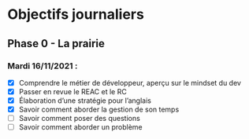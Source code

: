 # Objectifs journaliers

## Phase 0 - La prairie

### Mardi 16/11/2021 :


* [X] Comprendre le métier de développeur, aperçu sur le mindset du dev
* [X] Passer en revue le REAC et le RC
* [X] Élaboration d’une stratégie pour l’anglais
* [X] Savoir comment aborder la gestion de son temps
* [ ] Savoir comment poser des questions
* [ ] Savoir comment aborder un problème
